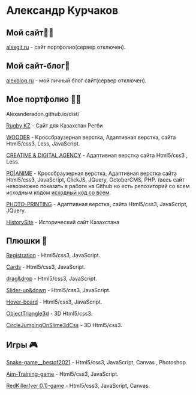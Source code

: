 # Александр Курчаков

## Мой сайт🐱‍🏍
[alexgit.ru](http://alexgit.ru/) - сайт портфолио(сервер отключен).

## Мой сайт-блог🧨
[alexblog.ru](http://ca81843.tmweb.ru/) - мой личный блог сайт(сервер отключен).

## Мое портфолио 🐱‍👤

Alexanderadon.github.io/dist/

[Rugby KZ](Alexanderadon.github.io/dist/) - Сайт для Казахстан Регби


[WOODER](https://alexanderadon.github.io/Wooder__site/) - Кроссбраузерная верстка, Адаптивная верстка, сайта Html5/css3, Less, JavaScript.

[CREATIVE & DIGITAL AGENCY](https://alexanderadon.github.io/Creativ/) - Адаптивная верстка сайта Html5/css3 , Less.

[PO|ANIME](https://alexanderadon.github.io/site-12/assets/) - Кроссбраузерная верстка, Адаптивная верстка сайта Html5/css3, JavaScript, ClickJS, JQuery, OctoberCMS, PHP. (весь сайт невозможно показать в работе на Github но еcть репозиторий со всем исходным кодом [исходный код со всем](https://github.com/Alexanderadon/Po-Anime).

[PHOTO-PRINTING](https://alexanderadon.github.io/SITE_YOR_LIFE/) - Адаптивная верстка, сайта Html5/css3, JavaScript, JQuery.

[HistorySite](https://alexanderadon.github.io/siteKz/dist/) - Исторический сайт Казахстана

## Плюшки 🍪

[Registration](https://alexanderadon.github.io/registration/) - Html5/css3, JavaScript.

[Cards](https://alexanderadon.github.io/Projects__car--card/) - Html5/css3, JavaScript.

[drag&drop](https://alexanderadon.github.io/Projects__trellow--drag&drop/) - Html5/css3, JavaScript.

[Slider-up&down](https://alexanderadon.github.io/Projects__up&down--slider/) - Html5/css3, JavaScript.

[Hover-board](https://Alexanderadon.github.io/Projects__game--hoverBoard/) - Html5/css3, JavaScript.

[ObjectTriangle3d](https://Alexanderadon.github.io/Triangle3d/) - 3D Html5/css3.

[CircleJumpingOnSlime3dCss](https://alexanderadon.github.io/3D_Css/) - 3D Html5/css3.

## Игры 🎮

[Snake-game__bestof2021](https://alexanderadon.github.io/Projects__game--snake/) - Html5/css3, JavaScript, Canvas , Photoshop.

[Aim-Training-game](https://alexanderadon.github.io/Projects__game--aimtraining/) - Html5/css3, JavaScript.

[RedKiller(ver 0.1)-game](https://alexanderadon.github.io/Projects__game--redKiller/) - Html5/css3, JavaScript, Canvas.









